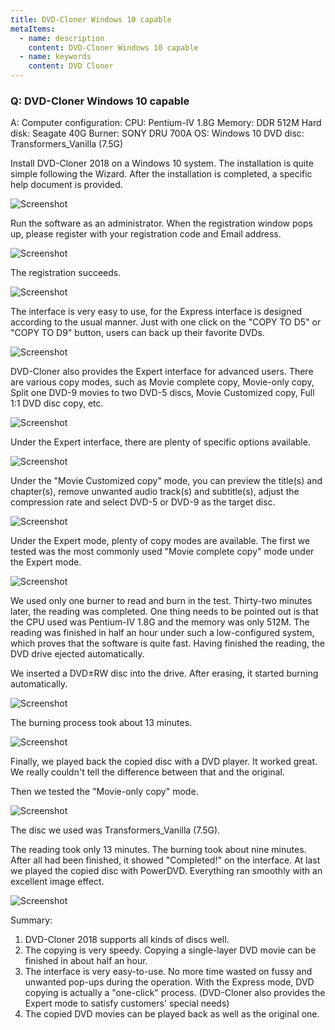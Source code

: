 ```yaml
---
title: DVD-Cloner Windows 10 capable
metaItems:
  - name: description
    content: DVD-Cloner Windows 10 capable
  - name: keywords
    content: DVD Cloner
---
```


### Q: DVD-Cloner Windows 10 capable

A:
Computer configuration:
CPU: Pentium-IV 1.8G
Memory: DDR 512M
Hard disk: Seagate 40G
Burner: SONY DRU 700A
OS: Windows 10
DVD disc: Transformers_Vanilla (7.5G)

Install DVD-Cloner 2018 on a Windows 10 system. The installation is quite simple following the Wizard. After the installation is completed, a specific help document is provided.

![Screenshot]({imageUrl}dc2018-for-win01.jpg)

Run the software as an administrator. When the registration window pops up, please register with your registration code and Email address.

![Screenshot]({imageUrl}dc2018-for-win02.jpg)

The registration succeeds.

![Screenshot]({imageUrl}dc2018-for-win03.jpg)

The interface is very easy to use, for the Express interface is designed according to the usual manner. Just with one click on the "COPY TO D5" or "COPY TO D9" button, users can back up their favorite DVDs.

![Screenshot]({imageUrl}dc2018-for-win04.jpg)

DVD-Cloner also provides the Expert interface for advanced users. There are various copy modes, such as Movie complete copy, Movie-only copy, Split one DVD-9 movies to two DVD-5 discs, Movie Customized copy, Full 1:1 DVD disc copy, etc.

![Screenshot]({imageUrl}dc2018-for-win05.jpg)

Under the Expert interface, there are plenty of specific options available.

![Screenshot]({imageUrl}dc2018-for-win06.jpg)

Under the "Movie Customized copy" mode, you can preview the title(s) and chapter(s), remove unwanted audio track(s) and subtitle(s), adjust the compression rate and select DVD-5 or DVD-9 as the target disc.

![Screenshot]({imageUrl}dc2018-for-win07.jpg)

Under the Expert mode, plenty of copy modes are available. The first we tested was the most commonly used "Movie complete copy" mode under the Expert mode.

![Screenshot]({imageUrl}dc2018-for-win08.jpg)

We used only one burner to read and burn in the test. Thirty-two minutes later, the reading was completed. One thing needs to be pointed out is that the CPU used was Pentium-IV 1.8G and the memory was only 512M. The reading was finished in half an hour under such a low-configured system, which proves that the software is quite fast. Having finished the reading, the DVD drive ejected automatically.

We inserted a DVD±RW disc into the drive. After erasing, it started burning automatically.

![Screenshot]({imageUrl}dc2018-for-win09.jpg)

The burning process took about 13 minutes.

![Screenshot]({imageUrl}dc2018-for-win10.jpg)

Finally, we played back the copied disc with a DVD player. It worked great. We really couldn't tell the difference between that and the original.

Then we tested the "Movie-only copy" mode.

![Screenshot]({imageUrl}dc2018-for-win11.jpg)

The disc we used was Transformers_Vanilla (7.5G).

The reading took only 13 minutes. The burning took about nine minutes. After all had been finished, it showed "Completed!" on the interface. At last we played the copied disc with PowerDVD. Everything ran smoothly with an excellent image effect.

![Screenshot]({imageUrl}dc2018-for-win12.jpg)

Summary:

1. DVD-Cloner 2018 supports all kinds of discs well.
2. The copying is very speedy. Copying a single-layer DVD movie can be finished in about half an hour.
3. The interface is very easy-to-use. No more time wasted on fussy and unwanted pop-ups during the operation. With the Express mode, DVD copying is actually a "one-click" process. (DVD-Cloner also provides the Expert mode to satisfy customers' special needs)
4. The copied DVD movies can be played back as well as the original one.